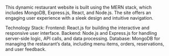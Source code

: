 This dynamic restaurant website is built using the MERN stack, which includes MongoDB, Express.js, React, and Node.js. The site offers an engaging user experience with a sleek design and intuitive navigation.


Technology Stack:
Frontend: React.js for building the interactive and responsive user interface.
Backend: Node.js and Express.js for handling server-side logic, API calls, and data processing.
Database: MongoDB for managing the restaurant’s data, including menu items, orders, reservations, and user feedback.
